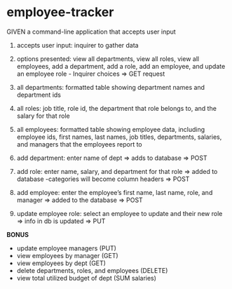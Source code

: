 # employee-tracker

GIVEN a command-line application that accepts user input

1. accepts user input:
    inquirer to gather data

2. options presented:
    view all departments, 
    view all roles, 
    view all employees, 
    add a department, 
    add a role, 
    add an employee, 
    and update an employee role
        - Inquirer choices
        => GET request

3. all departments:
    formatted table showing department names and department ids

4. all roles:
    job title, role id, the department that role belongs to, and the salary for that role

5. all employees:
    formatted table showing employee data, including employee ids, first names, last names, job titles, departments, salaries, and managers that the employees report to

6. add department:
    enter name of dept => adds to database
    => POST

7. add role:
    enter name, salary, and department for that role => added to database
        -categories will become column headers
        => POST

8. add employee: 
    enter the employee’s first name, last name, role, and manager => added to the database
        => POST

9. update employee role:
    select an employee to update and their new role => info in db is updated
        => PUT

**BONUS**
- update employee managers (PUT)
- view employees by manager (GET)
- view employees by dept (GET)
- delete departments, roles, and employees (DELETE)
- view total utilized budget of dept (SUM salaries)





